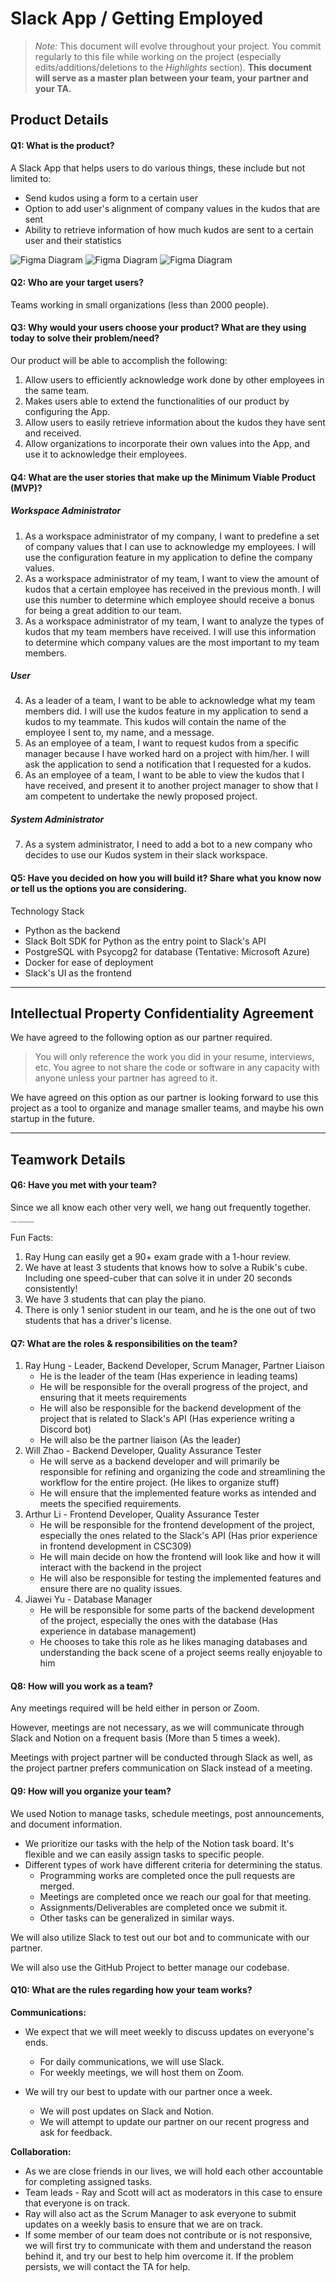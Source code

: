 # Slack App / Getting Employed
> _Note:_ This document will evolve throughout your project. You commit regularly to this file while working on the project (especially edits/additions/deletions to the _Highlights_ section). 
 > **This document will serve as a master plan between your team, your partner and your TA.**

## Product Details

#### Q1: What is the product?

<!-- 
 Short (1 - 2 min' read)
 * Start with a single sentence, high-level description of the product.
 * Be clear - Describe the problem you are solving in simple terms.
 * Specify if you have a partner and who they are.
 * Be concrete. For example:
    * What are you planning to build? Is it a website, mobile app, browser extension, command-line app, etc.?      
    * When describing the problem/need, give concrete examples of common use cases.
    * Assume your the reader knows nothing about the partner or the problem domain and provide the necessary context. 
 * Focus on *what* your product does, and avoid discussing *how* you're going to implement it.      
   For example: This is not the time or the place to talk about which programming language and/or framework you are planning to use.
 * **Feel free (and very much encouraged) to include useful diagrams, mock-ups and/or links**.
-->

A Slack App that helps users to do various things, these include but not limited to:
- Send kudos using a form to a certain user
- Option to add user's alignment of company values in the kudos that are sent
- Ability to retrieve information of how much kudos are sent to a certain user and their statistics

![Figma Diagram](./Workflow.png)
![Figma Diagram](./Program_Architecture.png)
![Figma Diagram](./Frame.jpg)

#### Q2: Who are your target users?

Teams working in small organizations (less than 2000 people).

#### Q3: Why would your users choose your product? What are they using today to solve their problem/need?

<!--
 > Short (1 - 2 min' read max)
 * We want you to "connect the dots" for us - Why does your product (as described in your answer to Q1) fits the needs of your users (as described in your answer to Q2)?
 * Explain the benefits of your product explicitly & clearly. For example:
    * Save users time (how and how much?)
    * Allow users to discover new information (which information? And, why couldn't they discover it before?)
    * Provide users with more accurate and/or informative data (what kind of data? Why is it useful to them?)
    * Does this application exist in another form? If so, how does your differ and provide value to the users?
    * How does this align with your partner's organization's values/mission/mandate?
-->

Our product will be able to accomplish the following:
1. Allow users to efficiently acknowledge work done by other employees in the same team.
2. Makes users able to extend the functionalities of our product by configuring the App. 
3. Allow users to easily retrieve information about the kudos they have sent and received.
4. Allow organizations to incorporate their own values into the App, and use it to acknowledge their employees.

#### Q4: What are the user stories that make up the Minimum Viable Product (MVP)?

<!--
 * At least 5 user stories concerning the main features of the application - note that this can broken down further
 * You must follow proper user story format (as taught in lecture) ```As a <user of the app>, I want to <do something in the app> in order to <accomplish some goal>```
 * User stories must contain acceptance criteria. Examples of user stories with different formats can be found here: https://www.justinmind.com/blog/user-story-examples/. **It is important that you provide a link to an artifact containing your user stories**.
 * If you have a partner, these must be reviewed and accepted by them. You need to include the evidence of partner approval (e.g., screenshot from email) or at least communication to the partner (e.g., email you sent)
-->
##### Workspace Administrator
1. As a workspace administrator of my company, I want to predefine a set of company values that I can use to acknowledge my employees. I will use the configuration feature in my application to define the company values.
2. As a workspace administrator of my team, I want to view the amount of kudos that a certain employee has received in the previous month. I will use this number to determine which employee should receive a bonus for being a great addition to our team.
3. As a workspace administrator of my team, I want to analyze the types of kudos that my team members have received. I will use this information to determine which company values are the most important to my team members. 
##### User
4. As a leader of a team, I want to be able to acknowledge what my team members did. I will use the kudos feature in my application to send a kudos to my teammate.
This kudos will contain the name of the employee I sent to, my name, and a message.
5. As an employee of a team, I want to request kudos from a specific manager because I have worked hard on a project with him/her. I will ask the application to send a notification that I requested for a kudos. 
6. As an employee of a team, I want to be able to view the kudos that I have received, and present it to another project manager to show that I am competent to undertake the newly proposed project.
##### System Administrator 
7. As a system administrator, I need to add a bot to a new company who decides to use our Kudos system in their slack workspace.
#### Q5: Have you decided on how you will build it? Share what you know now or tell us the options you are considering.

Technology Stack

- Python as the backend
- Slack Bolt SDK for Python as the entry point to Slack's API
- PostgreSQL with Psycopg2 for database (Tentative: Microsoft Azure)
- Docker for ease of deployment
- Slack's UI as the frontend

----
## Intellectual Property Confidentiality Agreement
<!--
Note this section is **not marked** but must be completed briefly if you have a partner. If you have any questions, please ask on Piazza.

**By default, you own any work that you do as part of your coursework.** However, some partners may want you to keep the project confidential after the course is complete. As part of your first deliverable, you should discuss and agree upon an option with your partner. Examples include:
1. You can share the software and the code freely with anyone with or without a license, regardless of domain, for any use.
2. You can upload the code to GitHub or other similar publicly available domains.
3. You will only share the code under an open-source license with the partner but agree to not distribute it in any way to any other entity or individual. 
4. You will share the code under an open-source license and distribute it as you wish but only the partner can access the system deployed during the course.
5. You will only reference the work you did in your resume, interviews, etc. You agree to not share the code or software in any capacity with anyone unless your partner has agreed to it.

**Your partner cannot ask you to sign any legal agreements or documents pertaining to non-disclosure, confidentiality, IP ownership, etc.**

Briefly describe which option you have agreed to.
-->

We have agreed to the following option as our partner required. 

> You will only reference the work you did in your resume, interviews, etc. You agree to not share the code or software in any capacity with anyone unless your partner has agreed to it.

We have agreed on this option as our partner is looking forward to use this project as a tool to organize and manage smaller teams, and maybe his own startup in the future. 

----

## Teamwork Details

#### Q6: Have you met with your team?

Since we all know each other very well, we hang out frequently together.

<img alt="Picture of zoom meeting with group" src="./team-building-activity.jpg" style="zoom:15%;"/>

Fun Facts:

1. Ray Hung can easily get a 90+ exam grade with a 1-hour review. 
2. We have at least 3 students that knows how to solve a Rubik's cube. Including one speed-cuber that can solve it in under 20 seconds consistently!
3. We have 3 students that can play the piano.
4. There is only 1 senior student in our team, and he is the one out of two students that has a driver's license.

#### Q7: What are the roles & responsibilities on the team?

<!--
List each team member and:
 * A description of their role(s) and responsibilities including the components they'll work on and non-software related work
 * Why did you choose them to take that role? Specify if they are interested in learning that part, experienced in it, or any other reasons. Do no make things up. This part is not graded but may be reviewed later.
-->

1. Ray Hung - Leader, Backend Developer, Scrum Manager, Partner Liaison
    - He is the leader of the team (Has experience in leading teams)
    - He will be responsible for the overall progress of the project, and ensuring that it meets requirements
    - He will also be responsible for the backend development of the project that is related to Slack's API (Has experience writing a Discord bot)
    - He will also be the partner liaison (As the leader)
2. Will Zhao - Backend Developer, Quality Assurance Tester
   - He will serve as a backend developer and will primarily be responsible for refining and organizing the code and streamlining the workflow for the entire project. (He likes to organize stuff)
   - He will ensure that the implemented feature works as intended and meets the specified requirements. 
3. Arthur Li - Frontend Developer, Quality Assurance Tester
   - He will be responsible for the frontend development of the project, especially the ones related to the Slack's API (Has prior experience in frontend development in CSC309)
   - He will main decide on how the frontend will look like and how it will interact with the backend in the project
   - He will also be responsible for testing the implemented features and ensure there are no quality issues.
4. Jiawei Yu - Database Manager
    - He will be responsible for some parts of the backend development of the project, especially the ones with the database (Has experience in database management)
    - He chooses to take this role as he likes managing databases and understanding the back scene of a project seems really enjoyable to him

#### Q8: How will you work as a team?

Any meetings required will be held either in person or Zoom. 

However, meetings are not necessary, as we will communicate through Slack and Notion on a frequent basis (More than 5 times a week).

Meetings with project partner will be conducted through Slack as well, as the project partner prefers communication on Slack instead of a meeting. 

#### Q9: How will you organize your team?

We used Notion to manage tasks, schedule meetings, post announcements, and document information. 

- We prioritize our tasks with the help of the Notion task board. It's flexible and we can easily assign tasks to specific people.
- Different types of work have different criteria for determining the status. 
    - Programming works are completed once the pull requests are merged.
    - Meetings are completed once we reach our goal for that meeting.
    - Assignments/Deliverables are completed once we submit it.
    - Other tasks can be generalized in similar ways.

We will also utilize Slack to test out our bot and to communicate with our partner.

We will also use the GitHub Project to better manage our codebase.

#### Q10: What are the rules regarding how your team works?

**Communications:**

 * We expect that we will meet weekly to discuss updates on everyone's ends. 
    * For daily communications, we will use Slack.
    * For weekly meetings, we will host them on Zoom.

 * We will try our best to update with our partner once a week.
    * We will post updates on Slack and Notion. 
    * We will attempt to update our partner on our recent progress and ask for feedback.

**Collaboration:**

 - As we are close friends in our lives, we will hold each other accountable for completing assigned tasks. 
 - Team leads - Ray and Scott will act as moderators in this case to ensure that everyone is on track.
 - Ray will also act as the Scrum Manager to ask everyone to submit updates on a weekly basis to ensure that we are on track. 
 - If some member of our team does not contribute or is not responsive, we will first try to communicate with them and understand the reason behind it, and try our best to help him overcome it. If the problem persists, we will contact the TA for help.
